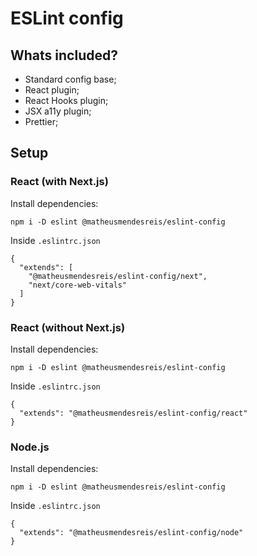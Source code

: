 # ESLint config

## Whats included?

- Standard config base;
- React plugin;
- React Hooks plugin;
- JSX a11y plugin;
- Prettier;

## Setup

### React (with Next.js)

Install dependencies:
```
npm i -D eslint @matheusmendesreis/eslint-config
```
Inside `.eslintrc.json`
```
{
  "extends": [
    "@matheusmendesreis/eslint-config/next", 
    "next/core-web-vitals"
  ]
}
```
### React (without Next.js)

Install dependencies:
```
npm i -D eslint @matheusmendesreis/eslint-config
```
Inside `.eslintrc.json`
```
{
  "extends": "@matheusmendesreis/eslint-config/react"
}
```

### Node.js

Install dependencies:
```
npm i -D eslint @matheusmendesreis/eslint-config
```
Inside `.eslintrc.json`
```
{
  "extends": "@matheusmendesreis/eslint-config/node"
}
```
